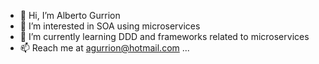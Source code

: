 - 👋 Hi, I’m Alberto Gurrion 
- 👀 I’m interested in SOA using microservices
- 🌱 I’m currently learning DDD and frameworks related to microservices
- 📫 Reach me at agurrion@hotmail.com ...

<!---
agurrion/agurrion is a ✨ special ✨ repository because its `README.md` (this file) appears on your GitHub profile.
You can click the Preview link to take a look at your changes.
--->
